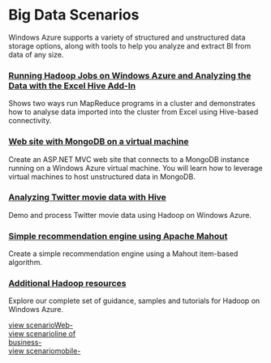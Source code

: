 <properties linkid="develop-net" urlDisplayName="Big Data" pageTitle="Big Data - Windows Azure .NET Scenarios" title="Big Data - Windows Azure .NET Scenarios" metaKeywords="Azure ideas for big data, Azure scenario" description="Find big data scenarios for Windows Azure." metaCanonical="" disqusComments="0" umbracoNaviHide="0" />


<h1>Big Data Scenarios</h1>
<p>Windows Azure supports a variety of structured and unstructured data storage options, along with tools to help you analyze and extract BI from data of any size.</p>

<div class="dev-articles">
<div class="article red">
<h3><a href="/en-us/develop/net/tutorials/hadoop-marketplace/">Running Hadoop Jobs on Windows Azure and Analyzing the Data with the Excel Hive Add-In</a></h3>
<p>Shows two ways run MapReduce programs in a cluster and demonstrates how to analyse data imported into the cluster from Excel using Hive-based connectivity.</p>
</div>
<div class="article blue">
<h3><a href="../../tutorials/website-with-mongodb-vm/">Web site with MongoDB on a virtual machine</a></h3>
<p>Create an ASP.NET MVC web site that connects to a MongoDB instance running on a Windows Azure virtual machine. You will learn how to leverage virtual machines to host unstructured data in MongoDB.</p>
</div>
<div class="article green">
<h3><a href="../../tutorials/hadoop-social-web-data/">Analyzing Twitter movie data with Hive</a></h3>
<p>Demo and process Twitter movie data using Hadoop on Windows Azure.</p>
</div>
<div class="article red">
<h3><a href="/en-us/develop/net/tutorials/hadoop-recommendation-engine/">Simple recommendation engine using Apache Mahout</a></h3>
<p>Create a simple recommendation engine using a Mahout item-based algorithm.</p>
</div>
<div class="article blue">
<h3><a href="../../how-to-guides/hadoop/">Additional Hadoop resources</a></h3>
<p>Explore our complete set of guidance, samples and tutorials for Hadoop on Windows Azure.</p>
</div>
</div>

<div class="content-blocks">
<div class="col"><a href="../web-development/" class="web-box"><span class="purple-arrow">view&nbsp;scenario</span><span>Web</span><span class="icon7">-</span></a></div>
<div class="col"><a href="../line-of-business/" class="line-of-business-box"><span class="pink-arrow">view&nbsp;scenario</span><span>line of<br />business</span><span class="icon5">-</span></a></div>
<div class="col"><a href="../mobile/" class="mobile-box"><span class="green-arrow">view&nbsp;scenario</span><span>mobile</span><span class="icon6">-</span></a></div>
</div>